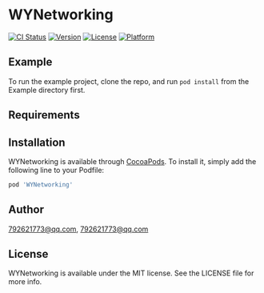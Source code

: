 # WYNetworking

[![CI Status](https://img.shields.io/travis/792621773@qq.com/WYNetworking.svg?style=flat)](https://travis-ci.org/792621773@qq.com/WYNetworking)
[![Version](https://img.shields.io/cocoapods/v/WYNetworking.svg?style=flat)](https://cocoapods.org/pods/WYNetworking)
[![License](https://img.shields.io/cocoapods/l/WYNetworking.svg?style=flat)](https://cocoapods.org/pods/WYNetworking)
[![Platform](https://img.shields.io/cocoapods/p/WYNetworking.svg?style=flat)](https://cocoapods.org/pods/WYNetworking)

## Example

To run the example project, clone the repo, and run `pod install` from the Example directory first.

## Requirements

## Installation

WYNetworking is available through [CocoaPods](https://cocoapods.org). To install
it, simply add the following line to your Podfile:

```ruby
pod 'WYNetworking'
```

## Author

792621773@qq.com, 792621773@qq.com

## License

WYNetworking is available under the MIT license. See the LICENSE file for more info.

